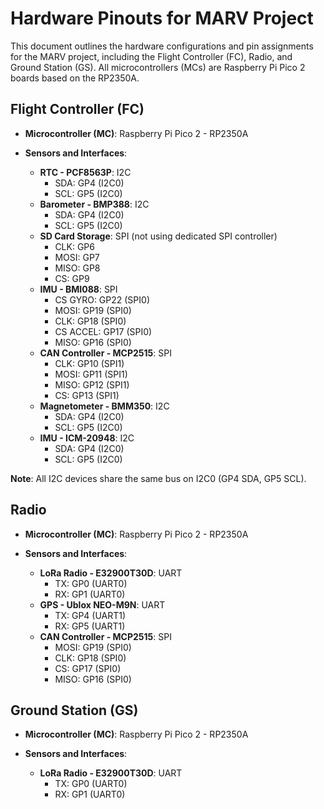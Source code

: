 # Hardware Pinouts for MARV Project

This document outlines the hardware configurations and pin assignments for the MARV project, including the Flight Controller (FC), Radio, and Ground Station (GS). All microcontrollers (MCs) are Raspberry Pi Pico 2 boards based on the RP2350A.

## Flight Controller (FC)

- **Microcontroller (MC)**: Raspberry Pi Pico 2 - RP2350A

- **Sensors and Interfaces**:
  - **RTC - PCF8563P**: I2C
    - SDA: GP4 (I2C0)
    - SCL: GP5 (I2C0)
  - **Barometer - BMP388**: I2C
    - SDA: GP4 (I2C0)
    - SCL: GP5 (I2C0)
  - **SD Card Storage**: SPI (not using dedicated SPI controller)
    - CLK: GP6
    - MOSI: GP7
    - MISO: GP8
    - CS: GP9
  - **IMU - BMI088**: SPI
    - CS GYRO: GP22 (SPI0)
    - MOSI: GP19 (SPI0)
    - CLK: GP18 (SPI0)
    - CS ACCEL: GP17 (SPI0)
    - MISO: GP16 (SPI0)
  - **CAN Controller - MCP2515**: SPI
    - CLK: GP10 (SPI1)
    - MOSI: GP11 (SPI1)
    - MISO: GP12 (SPI1)
    - CS: GP13 (SPI1)
  - **Magnetometer - BMM350**: I2C
    - SDA: GP4 (I2C0)
    - SCL: GP5 (I2C0)
  - **IMU - ICM-20948**: I2C
    - SDA: GP4 (I2C0)
    - SCL: GP5 (I2C0)

**Note**: All I2C devices share the same bus on I2C0 (GP4 SDA, GP5 SCL).

## Radio

- **Microcontroller (MC)**: Raspberry Pi Pico 2 - RP2350A

- **Sensors and Interfaces**:
  - **LoRa Radio - E32900T30D**: UART
    - TX: GP0 (UART0)
    - RX: GP1 (UART0)
  - **GPS - Ublox NEO-M9N**: UART
    - TX: GP4 (UART1)
    - RX: GP5 (UART1)
  - **CAN Controller - MCP2515**: SPI
    - MOSI: GP19 (SPI0)
    - CLK: GP18 (SPI0)
    - CS: GP17 (SPI0)
    - MISO: GP16 (SPI0)

## Ground Station (GS)

- **Microcontroller (MC)**: Raspberry Pi Pico 2 - RP2350A

- **Sensors and Interfaces**:
  - **LoRa Radio - E32900T30D**: UART
    - TX: GP0 (UART0)
    - RX: GP1 (UART0)